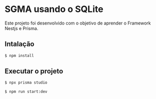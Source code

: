 # SGMA usando o SQLite

Este projeto foi desenvolvido com o objetivo de aprender o Framework Nestjs e Prisma.

## Intalação 

```bash
$ npm install
```

## Executar o projeto

```bash
$ npx prisma studio 
```

```bash 
$ npm run start:dev
